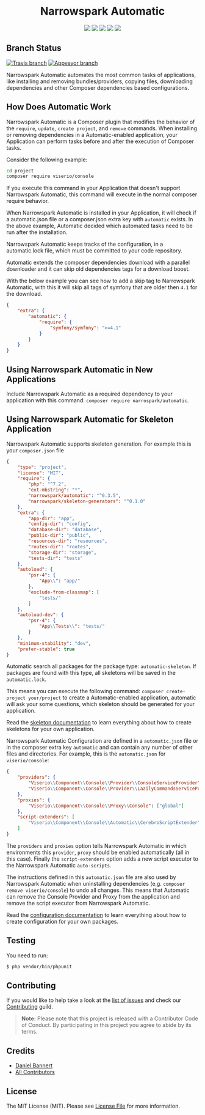 <h1 align="center">Narrowspark Automatic</h1>
<p align="center">
    <a href="https://github.com/narrowspark/automatic/releases"><img src="https://img.shields.io/packagist/v/narrowspark/automatic.svg?style=flat-square"></a>
    <a href="https://php.net/"><img src="https://img.shields.io/badge/php-%5E7.2.0-8892BF.svg?style=flat-square"></a>
    <a href="https://codecov.io/gh/narrowspark/automatic"><img src="https://img.shields.io/codecov/c/github/narrowspark/automatic/master.svg?style=flat-square"></a>
    <a href="#"><img src="https://img.shields.io/badge/style-level%207-brightgreen.svg?style=flat-square&label=phpstan"></a>
    <a href="http://opensource.org/licenses/MIT"><img src="https://img.shields.io/badge/license-MIT-brightgreen.svg?style=flat-square"></a>
</p>

Branch Status
------------
[![Travis branch](https://img.shields.io/travis/narrowspark/automatic/master.svg?longCache=false&style=for-the-badge)](https://travis-ci.org/narrowspark/automatic)
[![Appveyor branch](https://img.shields.io/appveyor/ci/narrowspark/automatic/master.svg?longCache=false&style=for-the-badge)](https://ci.appveyor.com/project/narrowspark/automatic/branch/master)

Narrowspark Automatic automates the most common tasks of applications, like installing and removing bundles/providers, copying files, downloading dependencies and other Composer dependencies based configurations.

How Does Automatic Work
------------

Narrowspark Automatic is a Composer plugin that modifies the behavior of the `require`, `update`, `create project`, and `remove` commands. When installing or removing dependencies in a Automatic-enabled application, your Application can perform tasks before and after the execution of Composer tasks.

Consider the following example:
```bash
cd project
composer require viserio/console
```

If you execute this command in your Application that doesn't support Narrowspark Automatic, this command will execute in the normal composer require behavior.

When Narrowspark Automatic is installed in your Application, it will check if a automatic.json file or a composer.json extra key with `automatic` exists. In the above example, Automatic decided which automated tasks need to be run after the installation.

Narrowspark Automatic keeps tracks of the configuration, in a automatic.lock file, which must be committed to your code repository.

Automatic extends the composer dependencies download with a parallel downloader and it can skip old dependencies tags for a download boost.

With the below example you can see how to add a skip tag to Narrowspark Automatic, with this it will skip all tags of symfony that are older then `4.1` for the download.

```json
{
    "extra": {
        "automatic": {
            "require": {
                "symfony/symfony": ">=4.1"
            }
        }
    }
}
``` 

Using Narrowspark Automatic in New Applications
------------

Include Narrowspark Automatic as a required dependency to your application with this command:
`composer require narrospark/automatic`.

Using Narrowspark Automatic for Skeleton Application
------------

Narrowspark Automatic supports skeleton generation. For example this is your `composer.json` file
```json
{
    "type": "project",
    "license": "MIT",
    "require": {
        "php": "^7.2",
        "ext-mbstring": "*",
        "narrowspark/automatic": "^0.3.5",
        "narrowspark/skeleton-generators": "^0.1.0"
    },
    "extra": {
        "app-dir": "app",
        "config-dir": "config",
        "database-dir": "database",
        "public-dir": "public",
        "resources-dir": "resources",
        "routes-dir": "routes",
        "storage-dir": "storage",
        "tests-dir": "tests"
    },
    "autoload": {
        "psr-4": {
            "App\\": "app/"
        },
        "exclude-from-classmap": [
            "tests/"
        ]
    },
    "autoload-dev": {
        "psr-4": {
            "App\\Tests\\": "tests/"
        }
    },
    "minimum-stability": "dev",
    "prefer-stable": true
}
```

Automatic search all packages for the package type: `automatic-skeleton`. If packages are found with this type, all skeletons will be saved in the `automatic.lock`. 

This means you can execute the following command: `composer create-project your/project` to create a Automatic-enabled application, automatic will ask your some questions, which skeleton should be generated for your application.

Read the [skeleton documentation](doc/SKELETON.md) to learn everything about how to create skeletons for your own application.

Narrowspark Automatic Configuration are defined in a `automatic.json` file or in the composer extra key `automatic` and can contain any number of other files and directories. For example, this is the `automatic.json` for `viserio/console`:
```json
{
    "providers": {               
        "Viserio\\Component\\Console\\Provider\\ConsoleServiceProvider": ["global"],
        "Viserio\\Component\\Console\\Provider\\LazilyCommandsServiceProvider": ["global"]
    },
    "proxies": {
        "Viserio\\Component\\Console\\Proxy\\Console": ["global"]
    },
    "script-extenders": [
        "Viserio\\Component\\Console\\Automatic\\CerebroScriptExtender"
    ]
}
```

The `providers` and `proxies` option tells Narrowspark Automatic in which environments this `provider`, `proxy` should be enabled automatically (all in this case).
Finally the `script-extenders` option adds a new script executor to the Narrowspark Automatic `auto-scripts`.

The instructions defined in this `automatic.json` file are also used by Narrowspark Automatic when uninstalling dependencies (e.g. `composer remove viserio/console`) to undo all changes.
This means that Automatic can remove the Console Provider and Proxy from the application and remove the script executor from Narrowspark Automatic.

Read the [configuration documentation](doc/CONFIGURATION.md) to learn everything about how to create configuration for your own packages.

Testing
-------------

You need to run:
``` bash
$ php vendor/bin/phpunit
```

Contributing
------------

If you would like to help take a look at the [list of issues](http://github.com/narrowspark/testing-helper/issues) and check our [Contributing](CONTRIBUTING.md) guild.

> **Note:** Please note that this project is released with a Contributor Code of Conduct. By participating in this project you agree to abide by its terms.

Credits
-------------

- [Daniel Bannert](https://github.com/prisis)
- [All Contributors](../../contributors)

License
-------------

The MIT License (MIT). Please see [License File](LICENSE) for more information.

